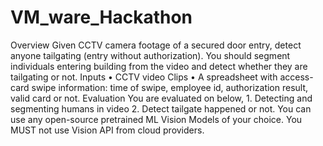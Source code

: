 # VM_ware_Hackathon
Overview Given CCTV camera footage of a secured door entry, detect anyone tailgating (entry without authorization). You should segment individuals entering building from the video and detect whether they are tailgating or not. Inputs • CCTV video Clips • A spreadsheet with access-card swipe information: time of swipe, employee id, authorization result, valid card or not. Evaluation You are evaluated on below, 1. Detecting and segmenting humans in video 2. Detect tailgate happened or not. You can use any open-source pretrained ML Vision Models of your choice. You MUST not use Vision API from cloud providers.
